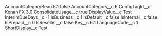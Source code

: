 <?xml version="1.0" encoding="UTF-8"?>
<CustomMetadata xmlns="http://soap.sforce.com/2006/04/metadata" xmlns:xsi="http://www.w3.org/2001/XMLSchema-instance" xmlns:xsd="http://www.w3.org/2001/XMLSchema">
    <label>AccountCategoryBean.6:1</label>
    <protected>false</protected>
    <values>
        <field>AccountCategory__c</field>
        <value xsi:type="xsd:string">6</value>
    </values>
    <values>
        <field>ConfigTagId__c</field>
        <value xsi:type="xsd:string">Kenan FX 3.0</value>
    </values>
    <values>
        <field>ConsolidateUsage__c</field>
        <value xsi:type="xsd:string">true</value>
    </values>
    <values>
        <field>DisplayValue__c</field>
        <value xsi:type="xsd:string">Test</value>
    </values>
    <values>
        <field>InterimDueDays__c</field>
        <value xsi:type="xsd:string">-1</value>
    </values>
    <values>
        <field>IsBusiness__c</field>
        <value xsi:type="xsd:string">1</value>
    </values>
    <values>
        <field>IsDefault__c</field>
        <value xsi:type="xsd:string">false</value>
    </values>
    <values>
        <field>IsInternal__c</field>
        <value xsi:type="xsd:string">false</value>
    </values>
    <values>
        <field>IsPrepaid__c</field>
        <value xsi:type="xsd:string">0</value>
    </values>
    <values>
        <field>IsReseller__c</field>
        <value xsi:type="xsd:string">false</value>
    </values>
    <values>
        <field>Key__c</field>
        <value xsi:type="xsd:string">6:1</value>
    </values>
    <values>
        <field>LanguageCode__c</field>
        <value xsi:type="xsd:string">1</value>
    </values>
    <values>
        <field>ShortDisplay__c</field>
        <value xsi:type="xsd:string">Test</value>
    </values>
</CustomMetadata>
